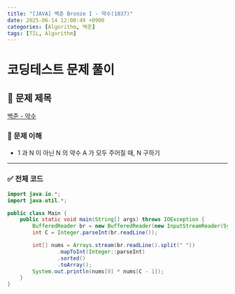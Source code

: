 ```yaml
---
title: "[JAVA] 백준 Bronze I - 약수(1037)"
date: 2025-06-14 12:00:49 +0900
categories: [Algorithm, 백준]
tags: [TIL, Algorithm]
---
```

# 코딩테스트 문제 풀이

## 📘 문제 제목
[백준 - 약수](https://www.acmicpc.net/problem/1037)

### 🧠 문제 이해
- 1 과 N 이 아닌 N 의 약수 A 가 모두 주어질 때, N 구하기

---

### ✅ 전체 코드
```java
import java.io.*;
import java.util.*;

public class Main {
    public static void main(String[] args) throws IOException {
        BufferedReader br = new BufferedReader(new InputStreamReader(System.in));
        int C = Integer.parseInt(br.readLine());

        int[] nums = Arrays.stream(br.readLine().split(" "))
                .mapToInt(Integer::parseInt)
                .sorted()
                .toArray();
        System.out.println(nums[0] * nums[C - 1]);
    }
}


